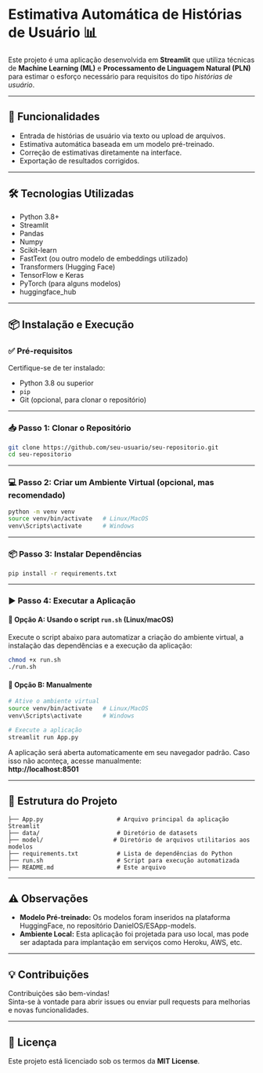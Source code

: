 # Estimativa Automática de Histórias de Usuário 📊

Este projeto é uma aplicação desenvolvida em **Streamlit** que utiliza técnicas de **Machine Learning (ML)** e **Processamento de Linguagem Natural (PLN)** para estimar o esforço necessário para requisitos do tipo *histórias de usuário*.

---

## 🚀 Funcionalidades

- Entrada de histórias de usuário via texto ou upload de arquivos.
- Estimativa automática baseada em um modelo pré-treinado.
- Correção de estimativas diretamente na interface.
- Exportação de resultados corrigidos.

---

## 🛠️ Tecnologias Utilizadas

- Python 3.8+
- Streamlit
- Pandas
- Numpy
- Scikit-learn
- FastText (ou outro modelo de embeddings utilizado)
- Transformers (Hugging Face)
- TensorFlow e Keras
- PyTorch (para alguns modelos)
- huggingface_hub

---

## 📦 Instalação e Execução

### ✅ Pré-requisitos

Certifique-se de ter instalado:

- Python 3.8 ou superior
- `pip`
- Git (opcional, para clonar o repositório)

---

### 📥 Passo 1: Clonar o Repositório

```bash
git clone https://github.com/seu-usuario/seu-repositorio.git
cd seu-repositorio
```

---

### 💻 Passo 2: Criar um Ambiente Virtual (opcional, mas recomendado)

```bash
python -m venv venv
source venv/bin/activate   # Linux/MacOS
venv\Scripts\activate      # Windows
```

---

### 📦 Passo 3: Instalar Dependências

```bash
pip install -r requirements.txt
```

---

### ▶️ Passo 4: Executar a Aplicação

#### 🔹 Opção A: Usando o script `run.sh` (Linux/macOS)

Execute o script abaixo para automatizar a criação do ambiente virtual, a instalação das dependências e a execução da aplicação:

```bash
chmod +x run.sh
./run.sh
```

#### 🔹 Opção B: Manualmente

```bash
# Ative o ambiente virtual
source venv/bin/activate   # Linux/MacOS
venv\Scripts\activate      # Windows

# Execute a aplicação
streamlit run App.py
```

A aplicação será aberta automaticamente em seu navegador padrão. Caso isso não aconteça, acesse manualmente:  
**http://localhost:8501**

---

## 📂 Estrutura do Projeto

```
├── App.py                     # Arquivo principal da aplicação Streamlit
├── data/                      # Diretório de datasets
├── model/                    # Diretório de arquivos utilitarios aos modelos
├── requirements.txt           # Lista de dependências do Python
├── run.sh                     # Script para execução automatizada
├── README.md                  # Este arquivo
```

---

## ⚠️ Observações

- **Modelo Pré-treinado:** Os modelos foram inseridos na plataforma HuggingFace, no repositório DanielOS/ESApp-models.
- **Ambiente Local:** Esta aplicação foi projetada para uso local, mas pode ser adaptada para implantação em serviços como Heroku, AWS, etc.

---

## 💡 Contribuições

Contribuições são bem-vindas!  
Sinta-se à vontade para abrir issues ou enviar pull requests para melhorias e novas funcionalidades.

---

## 📄 Licença

Este projeto está licenciado sob os termos da **MIT License**.
